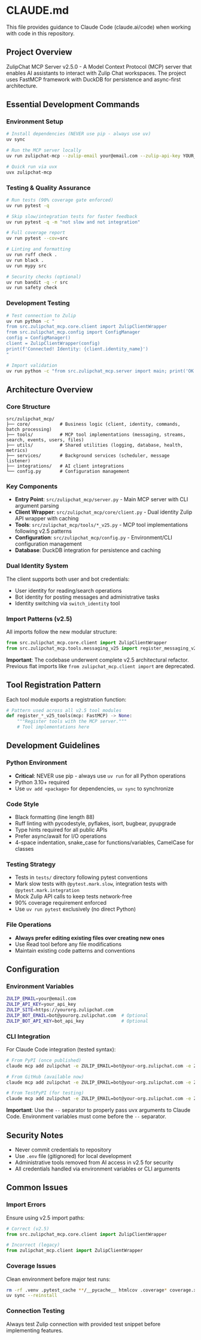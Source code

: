 # CLAUDE.md

This file provides guidance to Claude Code (claude.ai/code) when working with code in this repository.

## Project Overview

ZulipChat MCP Server v2.5.0 - A Model Context Protocol (MCP) server that enables AI assistants to interact with Zulip Chat workspaces. The project uses FastMCP framework with DuckDB for persistence and async-first architecture.

## Essential Development Commands

### Environment Setup
```bash
# Install dependencies (NEVER use pip - always use uv)
uv sync

# Run the MCP server locally
uv run zulipchat-mcp --zulip-email your@email.com --zulip-api-key YOUR_KEY --zulip-site https://yourorg.zulipchat.com

# Quick run via uvx
uvx zulipchat-mcp
```

### Testing & Quality Assurance
```bash
# Run tests (90% coverage gate enforced)
uv run pytest -q

# Skip slow/integration tests for faster feedback
uv run pytest -q -m "not slow and not integration"

# Full coverage report
uv run pytest --cov=src

# Linting and formatting
uv run ruff check .
uv run black .
uv run mypy src

# Security checks (optional)
uv run bandit -q -r src
uv run safety check
```

### Development Testing
```bash
# Test connection to Zulip
uv run python -c "
from src.zulipchat_mcp.core.client import ZulipClientWrapper
from src.zulipchat_mcp.config import ConfigManager
config = ConfigManager()
client = ZulipClientWrapper(config)
print(f'Connected! Identity: {client.identity_name}')
"

# Import validation
uv run python -c "from src.zulipchat_mcp.server import main; print('OK')"
```

## Architecture Overview

### Core Structure
```
src/zulipchat_mcp/
├── core/           # Business logic (client, identity, commands, batch processing)
├── tools/          # MCP tool implementations (messaging, streams, search, events, users, files)
├── utils/          # Shared utilities (logging, database, health, metrics)
├── services/       # Background services (scheduler, message listener)
├── integrations/   # AI client integrations
└── config.py       # Configuration management
```

### Key Components

- **Entry Point**: `src/zulipchat_mcp/server.py` - Main MCP server with CLI argument parsing
- **Client Wrapper**: `src/zulipchat_mcp/core/client.py` - Dual identity Zulip API wrapper with caching
- **Tools**: `src/zulipchat_mcp/tools/*_v25.py` - MCP tool implementations following v2.5 patterns
- **Configuration**: `src/zulipchat_mcp/config.py` - Environment/CLI configuration management
- **Database**: DuckDB integration for persistence and caching

### Dual Identity System
The client supports both user and bot credentials:
- User identity for reading/search operations
- Bot identity for posting messages and administrative tasks
- Identity switching via `switch_identity` tool

### Import Patterns (v2.5)
All imports follow the new modular structure:
```python
from src.zulipchat_mcp.core.client import ZulipClientWrapper
from src.zulipchat_mcp.tools.messaging_v25 import register_messaging_v25_tools
```

**Important**: The codebase underwent complete v2.5 architectural refactor. Previous flat imports like `from zulipchat_mcp.client import` are deprecated.

## Tool Registration Pattern

Each tool module exports a registration function:
```python
# Pattern used across all v2.5 tool modules
def register_*_v25_tools(mcp: FastMCP) -> None:
    """Register tools with the MCP server."""
    # Tool implementations here
```

## Development Guidelines

### Python Environment
- **Critical**: NEVER use pip - always use `uv run` for all Python operations
- Python 3.10+ required
- Use `uv add <package>` for dependencies, `uv sync` to synchronize

### Code Style
- Black formatting (line length 88)
- Ruff linting with pycodestyle, pyflakes, isort, bugbear, pyupgrade
- Type hints required for all public APIs
- Prefer async/await for I/O operations
- 4-space indentation, snake_case for functions/variables, CamelCase for classes

### Testing Strategy
- Tests in `tests/` directory following pytest conventions
- Mark slow tests with `@pytest.mark.slow`, integration tests with `@pytest.mark.integration`
- Mock Zulip API calls to keep tests network-free
- 90% coverage requirement enforced
- Use `uv run pytest` exclusively (no direct Python)

### File Operations
- **Always prefer editing existing files over creating new ones**
- Use Read tool before any file modifications
- Maintain existing code patterns and conventions

## Configuration

### Environment Variables
```bash
ZULIP_EMAIL=your@email.com
ZULIP_API_KEY=your_api_key
ZULIP_SITE=https://yourorg.zulipchat.com
ZULIP_BOT_EMAIL=bot@yourorg.zulipchat.com  # Optional
ZULIP_BOT_API_KEY=bot_api_key              # Optional
```

### CLI Integration
For Claude Code integration (tested syntax):
```bash
# From PyPI (once published)
claude mcp add zulipchat -e ZULIP_EMAIL=bot@your-org.zulipchat.com -e ZULIP_API_KEY=your-api-key -e ZULIP_SITE=https://your-org.zulipchat.com -- uvx zulipchat-mcp

# From GitHub (available now)
claude mcp add zulipchat -e ZULIP_EMAIL=bot@your-org.zulipchat.com -e ZULIP_API_KEY=your-api-key -e ZULIP_SITE=https://your-org.zulipchat.com -- uvx --from git+https://github.com/akougkas/zulipchat-mcp.git zulipchat-mcp

# From TestPyPI (for testing)
claude mcp add zulipchat -e ZULIP_EMAIL=bot@your-org.zulipchat.com -e ZULIP_API_KEY=your-api-key -e ZULIP_SITE=https://your-org.zulipchat.com -- uvx --index-url https://test.pypi.org/simple/ --extra-index-url https://pypi.org/simple/ zulipchat-mcp
```

**Important**: Use the `--` separator to properly pass uvx arguments to Claude Code. Environment variables must come before the `--` separator.

## Security Notes
- Never commit credentials to repository
- Use `.env` file (gitignored) for local development
- Administrative tools removed from AI access in v2.5 for security
- All credentials handled via environment variables or CLI arguments

## Common Issues

### Import Errors
Ensure using v2.5 import paths:
```python
# Correct (v2.5)
from src.zulipchat_mcp.core.client import ZulipClientWrapper

# Incorrect (legacy)
from zulipchat_mcp.client import ZulipClientWrapper
```

### Coverage Issues
Clean environment before major test runs:
```bash
rm -rf .venv .pytest_cache **/__pycache__ htmlcov .coverage* coverage.xml .uv_cache
uv sync --reinstall
```

### Connection Testing
Always test Zulip connection with provided test snippet before implementing features.